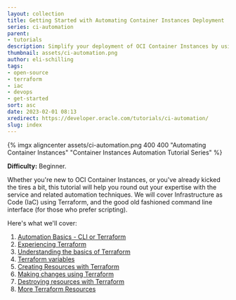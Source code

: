 ```yaml
---
layout: collection
title: Getting Started with Automating Container Instances Deployment
series: ci-automation
parent:
- tutorials
description: Simplify your deployment of OCI Container Instances by using terraform or the OCI CLI to automate repeatable deployment tasks.
thumbnail: assets/ci-automation.png
author: eli-schilling
tags:
- open-source
- terraform
- iac
- devops
- get-started
sort: asc
date: 2023-02-01 08:13
xredirect: https://developer.oracle.com/tutorials/ci-automation/
slug: index
---
```


{% imgx aligncenter assets/ci-automation.png 400 400 "Automating Container Instances" "Container Instances Automation Tutorial Series" %}

**Difficulty:** Beginner.

Whether you're new to OCI Container Instances, or you've already kicked the tires a bit, this tutorial will help you round out your expertise with the service and related automation techniques. We will cover Infrastructure as Code (IaC) using Terraform, and the good old fashioned command line interface (for those who prefer scripting).

Here's what we'll cover:

1. [Automation Basics - CLI or Terraform](1-automation-basics)
2. [Experiencing Terraform](2-experiencing-terraform)
3. [Understanding the basics of Terraform](3-understanding-terraform-basics)
4. [Terraform variables](4-variables)
5. [Creating Resources with Terraform](5-creating)
6. [Making changes using Terraform](6-changing)
7. [Destroying resources with Terraform](7-destroying)
8. [More Terraform Resources](8-resources)
